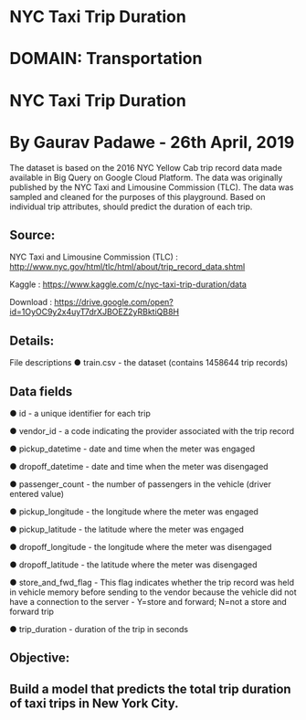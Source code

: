 # NYC Taxi Trip Duration

# DOMAIN: Transportation
# NYC Taxi Trip Duration
# By Gaurav Padawe - 26th April, 2019

The dataset is based on the 2016 NYC Yellow Cab trip record data made available in Big Query on Google Cloud Platform. The data was originally published by the NYC Taxi and Limousine Commission (TLC). The data was sampled and cleaned for the purposes of this playground. Based on individual trip attributes, should predict the duration of each trip.

## Source:

NYC Taxi and Limousine Commission (TLC) : http://www.nyc.gov/html/tlc/html/about/trip_record_data.shtml

Kaggle : https://www.kaggle.com/c/nyc-taxi-trip-duration/data

Download : https://drive.google.com/open?id=1OyOC9y2x4uyT7drXJBOEZ2yRBktiQB8H

## Details:

File descriptions ● train.csv - the dataset (contains 1458644 trip records)

## Data fields

● id - a unique identifier for each trip

● vendor_id - a code indicating the provider associated with the trip record

● pickup_datetime - date and time when the meter was engaged

● dropoff_datetime - date and time when the meter was disengaged

● passenger_count - the number of passengers in the vehicle (driver entered value)

● pickup_longitude - the longitude where the meter was engaged

● pickup_latitude - the latitude where the meter was engaged

● dropoff_longitude - the longitude where the meter was disengaged

● dropoff_latitude - the latitude where the meter was disengaged

● store_and_fwd_flag - This flag indicates whether the trip record was held in vehicle memory before sending to the vendor because the vehicle did not have a connection to the server - Y=store and forward; N=not a store and forward trip

● trip_duration - duration of the trip in seconds

## Objective:
## Build a model that predicts the total trip duration of taxi trips in New York City.
